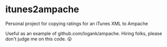 # itunes2ampache
Personal project for copying ratings for an iTunes XML to Ampache

Useful as an example of github.com/logank/ampache. Hiring folks, please don't
judge me on this code. 😛
